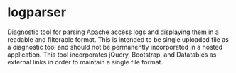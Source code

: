 # logparser
Diagnostic tool for parsing Apache access logs and displaying them in a readable and filterable format.  This is intended to be single uploaded file as a diagnostic tool and should not be permanently incorporated in a hosted application. This tool incorporates jQuery, Bootstrap, and Datatables as external links in order to maintain a single file format.
